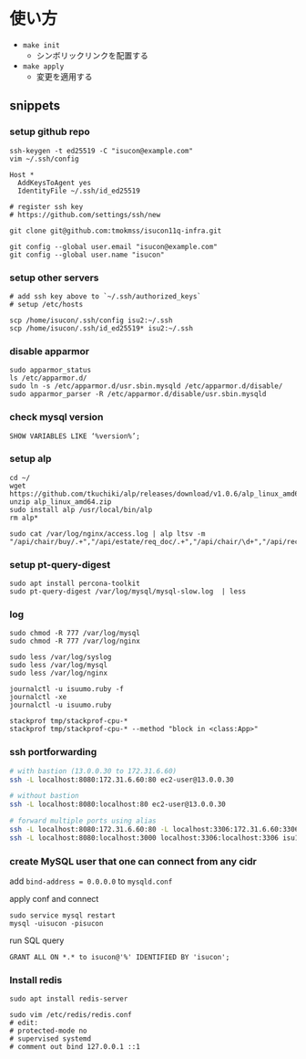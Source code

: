# 使い方
* `make init`
  * シンボリックリンクを配置する
* `make apply`
  * 変更を適用する

## snippets
### setup github repo
```
ssh-keygen -t ed25519 -C "isucon@example.com"
vim ~/.ssh/config

Host *
  AddKeysToAgent yes
  IdentityFile ~/.ssh/id_ed25519

# register ssh key
# https://github.com/settings/ssh/new

git clone git@github.com:tmokmss/isucon11q-infra.git

git config --global user.email "isucon@example.com"
git config --global user.name "isucon"
```

### setup other servers
```
# add ssh key above to `~/.ssh/authorized_keys`
# setup /etc/hosts

scp /home/isucon/.ssh/config isu2:~/.ssh
scp /home/isucon/.ssh/id_ed25519* isu2:~/.ssh
```

### disable apparmor
```
sudo apparmor_status
ls /etc/apparmor.d/
sudo ln -s /etc/apparmor.d/usr.sbin.mysqld /etc/apparmor.d/disable/
sudo apparmor_parser -R /etc/apparmor.d/disable/usr.sbin.mysqld
```

### check mysql version
```
SHOW VARIABLES LIKE ‘%version%’;
```

### setup alp
```
cd ~/
wget https://github.com/tkuchiki/alp/releases/download/v1.0.6/alp_linux_amd64.zip
unzip alp_linux_amd64.zip
sudo install alp /usr/local/bin/alp
rm alp*

sudo cat /var/log/nginx/access.log | alp ltsv -m "/api/chair/buy/.+","/api/estate/req_doc/.+","/api/chair/\d+","/api/recommended_estate/.+","/api/estate/\d+"
```

### setup pt-query-digest
```
sudo apt install percona-toolkit
sudo pt-query-digest /var/log/mysql/mysql-slow.log  | less
```

### log
```
sudo chmod -R 777 /var/log/mysql
sudo chmod -R 777 /var/log/nginx

sudo less /var/log/syslog
sudo less /var/log/mysql
sudo less /var/log/nginx

journalctl -u isuumo.ruby -f
journalctl -xe
journalctl -u isuumo.ruby

stackprof tmp/stackprof-cpu-*
stackprof tmp/stackprof-cpu-* --method "block in <class:App>"
```


### ssh portforwarding

```sh
# with bastion (13.0.0.30 to 172.31.6.60)
ssh -L localhost:8080:172.31.6.60:80 ec2-user@13.0.0.30

# without bastion
ssh -L localhost:8080:localhost:80 ec2-user@13.0.0.30

# forward multiple ports using alias
ssh -L localhost:8080:172.31.6.60:80 -L localhost:3306:172.31.6.60:3306 ec2
ssh -L localhost:8080:localhost:3000 localhost:3306:localhost:3306 isu1
```

### create MySQL user that one can connect from any cidr
add `bind-address = 0.0.0.0` to `mysqld.conf`

apply conf and connect

```
sudo service mysql restart
mysql -uisucon -pisucon
```

run SQL query
```
GRANT ALL ON *.* to isucon@'%' IDENTIFIED BY 'isucon';
```

### Install redis
```
sudo apt install redis-server

sudo vim /etc/redis/redis.conf
# edit:
# protected-mode no
# supervised systemd
# comment out bind 127.0.0.1 ::1
```
